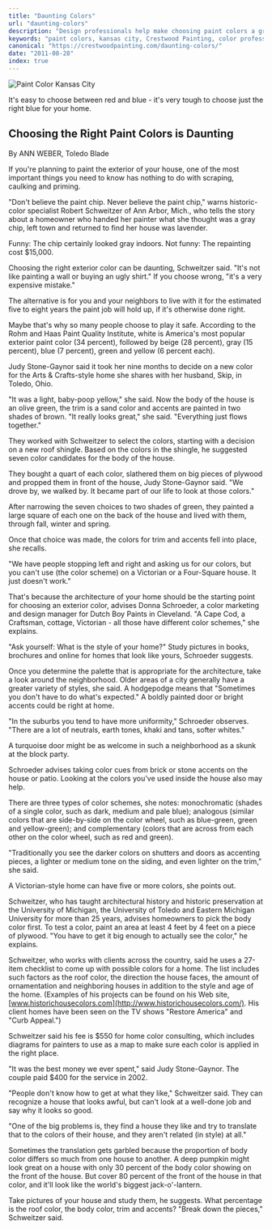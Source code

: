 ```yaml
---
title: "Daunting Colors"
url: "daunting-colors"
description: "Design professionals help make choosing paint colors a great experience. Either in-person or virtual, a free design consultation makes house colors easy."
keywords: "paint colors, kansas city, Crestwood Painting, color professional"
canonical: "https://crestwoodpainting.com/daunting-colors/"
date: "2011-08-28"
index: true
---
```


![Paint Color Kansas City](/images/color-chips.jpg)

It's easy to choose between red and blue - it's very tough to choose just the right blue for your home.

## Choosing the Right Paint Colors is Daunting

By ANN WEBER, Toledo Blade

If you're planning to paint the exterior of your house, one of the most important things you need to know has nothing to do with scraping, caulking and priming.

"Don't believe the paint chip. Never believe the paint chip," warns historic-color specialist Robert Schweitzer of Ann Arbor, Mich., who tells the story about a homeowner who handed her painter what she thought was a gray chip, left town and returned to find her house was lavender.

Funny: The chip certainly looked gray indoors.
Not funny: The repainting cost $15,000.

Choosing the right exterior color can be daunting, Schweitzer said. "It's not like painting a wall or buying an ugly shirt." If you choose wrong, "it's a very expensive mistake."

The alternative is for you and your neighbors to live with it for the estimated five to eight years the paint job will hold up, if it's otherwise done right.

Maybe that's why so many people choose to play it safe. According to the Rohm and Haas Paint Quality Institute, white is America's most popular exterior paint color (34 percent), followed by beige (28 percent), gray (15 percent), blue (7 percent), green and yellow (6 percent each).

Judy Stone-Gaynor said it took her nine months to decide on a new color for the Arts & Crafts-style home she shares with her husband, Skip, in Toledo, Ohio.

"It was a light, baby-poop yellow," she said. Now the body of the house is an olive green, the trim is a sand color and accents are painted in two shades of brown. "It really looks great," she said. "Everything just flows together."

They worked with Schweitzer to select the colors, starting with a decision on a new roof shingle. Based on the colors in the shingle, he suggested seven color candidates for the body of the house.

They bought a quart of each color, slathered them on big pieces of plywood and propped them in front of the house, Judy Stone-Gaynor said. "We drove by, we walked by. It became part of our life to look at those colors."

After narrowing the seven choices to two shades of green, they painted a large square of each one on the back of the house and lived with them, through fall, winter and spring.

Once that choice was made, the colors for trim and accents fell into place, she recalls.

"We have people stopping left and right and asking us for our colors, but you can't use (the color scheme) on a Victorian or a Four-Square house. It just doesn't work."

That's because the architecture of your home should be the starting point for choosing an exterior color, advises Donna Schroeder, a color marketing and design manager for Dutch Boy Paints in Cleveland. "A Cape Cod, a Craftsman, cottage, Victorian - all those have different color schemes," she explains.

"Ask yourself: What is the style of your home?" Study pictures in books, brochures and online for homes that look like yours, Schroeder suggests.

Once you determine the palette that is appropriate for the architecture, take a look around the neighborhood. Older areas of a city generally have a greater variety of styles, she said. A hodgepodge means that "Sometimes you don't have to do what's expected." A boldly painted door or bright accents could be right at home.

"In the suburbs you tend to have more uniformity," Schroeder observes. "There are a lot of neutrals, earth tones, khaki and tans, softer whites."

A turquoise door might be as welcome in such a neighborhood as a skunk at the block party.

Schroeder advises taking color cues from brick or stone accents on the house or patio. Looking at the colors you've used inside the house also may help.

There are three types of color schemes, she notes: monochromatic (shades of a single color, such as dark, medium and pale blue); analogous (similar colors that are side-by-side on the color wheel, such as blue-green, green and yellow-green); and complementary (colors that are across from each other on the color wheel, such as red and green).

"Traditionally you see the darker colors on shutters and doors as accenting pieces, a lighter or medium tone on the siding, and even lighter on the trim," she said.

A Victorian-style home can have five or more colors, she points out.

Schweitzer, who has taught architectural history and historic preservation at the University of Michigan, the University of Toledo and Eastern Michigan University for more than 25 years, advises homeowners to pick the body color first. To test a color, paint an area at least 4 feet by 4 feet on a piece of plywood. "You have to get it big enough to actually see the color," he explains.

Schweitzer, who works with clients across the country, said he uses a 27-item checklist to come up with possible colors for a home. The list includes such factors as the roof color, the direction the house faces, the amount of ornamentation and neighboring houses in addition to the style and age of the home. (Examples of his projects can be found on his Web site, [www.historichousecolors.com](http://www.historichousecolors.com/). His client homes have been seen on the TV shows "Restore America" and "Curb Appeal.")

Schweitzer said his fee is $550 for home color consulting, which includes diagrams for painters to use as a map to make sure each color is applied in the right place.

"It was the best money we ever spent," said Judy Stone-Gaynor. The couple paid $400 for the service in 2002.

"People don't know how to get at what they like," Schweitzer said. They can recognize a house that looks awful, but can't look at a well-done job and say why it looks so good.

"One of the big problems is, they find a house they like and try to translate that to the colors of their house, and they aren't related (in style) at all."

Sometimes the translation gets garbled because the proportion of body color differs so much from one house to another. A deep pumpkin might look great on a house with only 30 percent of the body color showing on the front of the house. But cover 80 percent of the front of the house in that color, and it'll look like the world's biggest jack-o'-lantern.

Take pictures of your house and study them, he suggests. What percentage is the roof color, the body color, trim and accents? "Break down the pieces," Schweitzer said.
